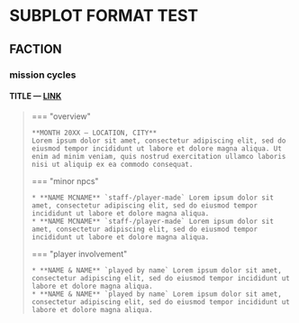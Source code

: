 # SUBPLOT FORMAT TEST

## FACTION
### mission cycles

#### TITLE — [LINK](https://moon-rise.boards.net/thread/41/)

> === "overview"
> 
>     **MONTH 20XX — LOCATION, CITY**
>     Lorem ipsum dolor sit amet, consectetur adipiscing elit, sed do eiusmod tempor incididunt ut labore et dolore magna aliqua. Ut enim ad minim veniam, quis nostrud exercitation ullamco laboris nisi ut aliquip ex ea commodo consequat.
> 
> === "minor npcs"
> 
>     * **NAME MCNAME** `staff-/player-made` Lorem ipsum dolor sit amet, consectetur adipiscing elit, sed do eiusmod tempor incididunt ut labore et dolore magna aliqua.
>     * **NAME MCNAME** `staff-/player-made` Lorem ipsum dolor sit amet, consectetur adipiscing elit, sed do eiusmod tempor incididunt ut labore et dolore magna aliqua.
> 
> === "player involvement"
> 
>     * **NAME & NAME** `played by name` Lorem ipsum dolor sit amet, consectetur adipiscing elit, sed do eiusmod tempor incididunt ut labore et dolore magna aliqua.
>     * **NAME & NAME** `played by name` Lorem ipsum dolor sit amet, consectetur adipiscing elit, sed do eiusmod tempor incididunt ut labore et dolore magna aliqua.